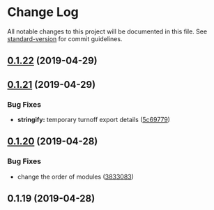 # Change Log

All notable changes to this project will be documented in this file. See [standard-version](https://github.com/conventional-changelog/standard-version) for commit guidelines.

## [0.1.22](https://github.com/monopix/react-sharp-loader/compare/v0.1.21...v0.1.22) (2019-04-29)



## [0.1.21](https://github.com/monopix/react-sharp-loader/compare/v0.1.20...v0.1.21) (2019-04-29)


### Bug Fixes

* **stringify:** temporary turnoff export details ([5c69779](https://github.com/monopix/react-sharp-loader/commit/5c69779))



## [0.1.20](https://github.com/monopix/react-sharp-loader/compare/v0.1.19...v0.1.20) (2019-04-28)


### Bug Fixes

* change the order of modules ([3833083](https://github.com/monopix/react-sharp-loader/commit/3833083))



## 0.1.19 (2019-04-28)
